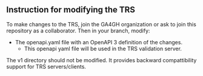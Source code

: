 ## Instruction for modifying the TRS

To make changes to the TRS, join the GA4GH organization or ask to join this repository as a collaborator. Then in your branch, modify:
 - The openapi.yaml file with an OpenAPI 3 definition of the changes.
   - This openapi yaml file will be used in the TRS validation server.

The v1 directory should not be modified. It provides backward compattibility support for TRS servers/clients.
